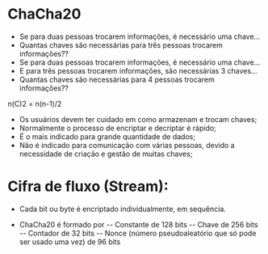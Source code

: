 # ChaCha20

- Se para duas pessoas trocarem informações, é necessário uma chave...
- Quantas chaves são necessárias para três pessoas trocarem informações??
- Se para duas pessoas trocarem informações, é necessário uma chave...
- E para três pessoas trocarem informações, são necessárias 3 chaves...
- Quantas chaves são necessárias para 4 pessoas trocarem informações??

n(C)2 = n(n-1)/2

- Os usuários devem ter cuidado em como armazenam e trocam chaves;
- Normalmente o processo de encriptar e decriptar é rápido;
- É o mais indicado para grande quantidade de dados;
- Não é indicado para comunicação com várias pessoas, devido a necessidade de criação e gestão de muitas chaves;

# Cifra de fluxo (Stream):

- Cada bit ou byte é encriptado individualmente, em sequência.

- ChaCha20 é formado por
-- Constante de 128 bits
-- Chave de 256 bits
-- Contador de 32 bits
-- Nonce (número pseudoaleatório que só pode ser usado uma vez) de 96 bits
